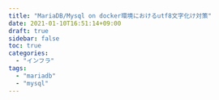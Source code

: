 ```yaml
---
title: "MariaDB/Mysql on docker環境におけるutf8文字化け対策"
date: 2021-01-10T16:51:14+09:00
draft: true
sidebar: false
toc: true
categories:
  - "インフラ"
tags:
  - "mariadb"
  - "mysql"
---
```



